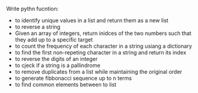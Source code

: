 Write pythn fucntion:

- to identify unique values in a list and return them as a new list
- to reverse a string
- Given an array of integers, return inidces of the two numbers such that they add up to a specific target
- to count the frequency of each character in a string usiang a dictionary
- to find the first non-repeting character in a string and return its index
- to reverse the digits of an integer
- to cjeck if a string is a pallindrome
- to remove duplicates from a list while maintaining the original order
- to generate fibbonacci sequence up to n terms
- to find common elements between to list
